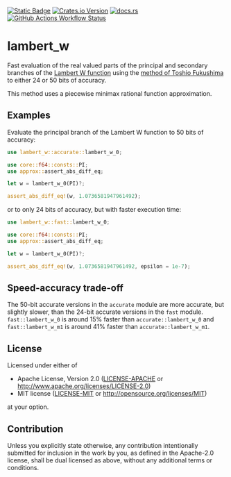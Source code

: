 [![Static Badge](https://img.shields.io/badge/github-JSorngard%2Flambert__w-8da0cb?logo=github)](https://github.com/JSorngard/lambert_w)
[![Crates.io Version](https://img.shields.io/crates/v/lambert_w?logo=crates.io)](https://crates.io/crates/lambert_w)
[![docs.rs](https://img.shields.io/docsrs/lambert_w?logo=docs.rs)](https://docs.rs/lambert_w/0.1.0/lambert_w/)
[![GitHub Actions Workflow Status](https://img.shields.io/github/actions/workflow/status/JSorngard/lambert_w/rust.yml?logo=github&label=CI)](https://github.com/JSorngard/lambert_w/actions/workflows/rust.yml)

# lambert_w

Fast evaluation of the real valued parts of the principal and secondary branches of the [Lambert W function](https://en.wikipedia.org/wiki/Lambert_W_function) using the [method of Toshio Fukushima](https://www.researchgate.net/publication/346309410_Precise_and_fast_computation_of_Lambert_W_function_by_piecewise_minimax_rational_function_approximation_with_variable_transformation) to either 24 or 50 bits of accuracy.

This method uses a piecewise minimax rational function approximation.

## Examples

Evaluate the principal branch of the Lambert W function to 50 bits of accuracy:
```rust
use lambert_w::accurate::lambert_w_0;

use core::f64::consts::PI;
use approx::assert_abs_diff_eq;

let w = lambert_w_0(PI)?;

assert_abs_diff_eq!(w, 1.0736581947961492);
```

or to only 24 bits of accuracy, but with faster execution time:
```rust
use lambert_w::fast::lambert_w_0;

use core::f64::consts::PI;
use approx::assert_abs_diff_eq;

let w = lambert_w_0(PI)?;

assert_abs_diff_eq!(w, 1.0736581947961492, epsilon = 1e-7);
```

## Speed-accuracy trade-off

The 50-bit accurate versions in the `accurate` module are more accurate, but slightly slower, than the 24-bit accurate versions in the `fast` module.
`fast::lambert_w_0` is around 15% faster than `accurate::lambert_w_0` and `fast::lambert_w_m1` is around 41% faster than `accurate::lambert_w_m1`.

## License

Licensed under either of

 * Apache License, Version 2.0
   ([LICENSE-APACHE](LICENSE-APACHE) or http://www.apache.org/licenses/LICENSE-2.0)
 * MIT license
   ([LICENSE-MIT](LICENSE-MIT) or http://opensource.org/licenses/MIT)

at your option.

## Contribution

Unless you explicitly state otherwise, any contribution intentionally submitted
for inclusion in the work by you, as defined in the Apache-2.0 license, shall be
dual licensed as above, without any additional terms or conditions.
